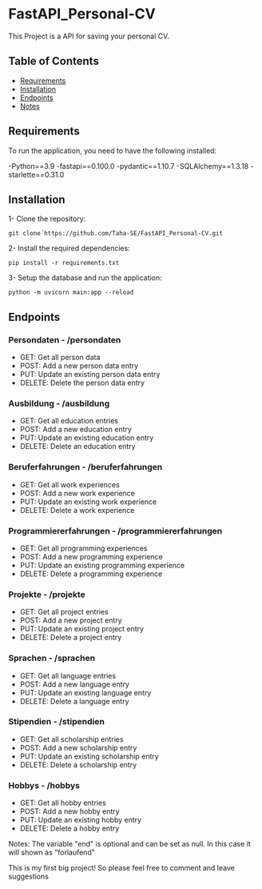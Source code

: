 ﻿# FastAPI_Personal-CV
This Project is a API for saving your personal CV.

## Table of Contents
- [Requirements](#requirments)
- [Installation](#installation)
- [Endpoints](#endpoints)
- [Notes](#notes)

## Requirements
To run the application, you need to have the following installed:

-Python==3.9
-fastapi==0.100.0
-pydantic==1.10.7
-SQLAlchemy==1.3.18
-starlette==0.31.0

## Installation
1- Clone the repository:
~~~
git clone´https://github.com/Taha-SE/FastAPI_Personal-CV.git
~~~
2- Install the required dependencies:
~~~
pip install -r requirements.txt
~~~
3- Setup the database and run the application:
~~~
python -m uvicorn main:app --reload
~~~

## Endpoints
### Persondaten - /persondaten
- GET: Get all person data
- POST: Add a new person data entry
- PUT: Update an existing person data entry
- DELETE: Delete the person data entry

### Ausbildung - /ausbildung
- GET: Get all education entries
- POST: Add a new education entry
- PUT: Update an existing education entry
- DELETE: Delete an education entry

### Beruferfahrungen - /beruferfahrungen
- GET: Get all work experiences
- POST: Add a new work experience
- PUT: Update an existing work experience
- DELETE: Delete a work experience

### Programmiererfahrungen - /programmiererfahrungen
- GET: Get all programming experiences
- POST: Add a new programming experience
- PUT: Update an existing programming experience
- DELETE: Delete a programming experience

### Projekte - /projekte
- GET: Get all project entries
- POST: Add a new project entry
- PUT: Update an existing project entry
- DELETE: Delete a project entry

### Sprachen - /sprachen
- GET: Get all language entries
- POST: Add a new language entry
- PUT: Update an existing language entry
- DELETE: Delete a language entry

### Stipendien - /stipendien
- GET: Get all scholarship entries
- POST: Add a new scholarship entry
- PUT: Update an existing scholarship entry
- DELETE: Delete a scholarship entry

### Hobbys - /hobbys
- GET: Get all hobby entries
- POST: Add a new hobby entry
- PUT: Update an existing hobby entry
- DELETE: Delete a hobby entry


Notes:
The variable "end" is optional and can be set as null. In this case it will shown as "forlaufend"

This is my first big project! So please feel free to comment and leave suggestions 
  


  
